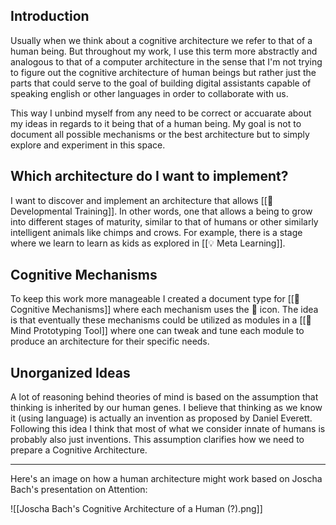 ## Introduction

Usually when we think about a cognitive architecture we refer to that of a human being. But throughout my work, I use this term more abstractly and analogous to that of a computer architecture in the sense that I'm not trying to figure out the cognitive architecture of human beings but rather just the parts that could serve to the goal of building digital assistants capable of speaking english or other languages in order to collaborate with us.

This way I unbind myself from any need to be correct or accuarate about my ideas in regards to it being that of a human being. My goal is not to document all possible mechanisms or the best architecture but to simply explore and experiment in this space.


## Which architecture do I want to implement?

I want to discover and implement an architecture that allows [[📝 Developmental Training]]. In other words, one that allows a being to grow into different stages of maturity, similar to that of humans or other similarly intelligent animals like chimps and crows. For example, there is a stage where we learn to learn as kids as explored in [[💡 Meta Learning]].


## Cognitive Mechanisms

To keep this work more manageable I created a document type for [[📝 Cognitive Mechanisms]] where each mechanism uses the 🧩 icon. The idea is that eventually these mechanisms could be utilized as modules in a [[🧰 Mind Prototyping Tool]] where one can tweak and tune each module to produce an architecture for their specific needs.


## Unorganized Ideas

A lot of reasoning behind theories of mind is based on the assumption that thinking is inherited by our human genes. I believe that thinking as we know it (using language) is actually an invention as proposed by Daniel Everett. Following this idea I think that most of what we consider innate of humans is probably also just inventions. This assumption clarifies how we need to prepare a Cognitive Architecture.

---

Here's an image on how a human architecture might work based on Joscha Bach's presentation on Attention:

![[Joscha Bach's Cognitive Architecture of a Human (?).png]]